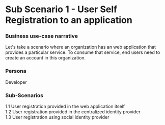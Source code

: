 # Sub Scenario 1 - User Self Registration to an application

### Business use-case narrative

Let's take a scenario where an organization has an web application that provides a particular service. To consume that service, end users need to create an account in this organization.

### Persona
Developer

### Sub-Scenarios
1.1 User registration provided in the web application itself</br>
1.2 User registration provided in the centralized identity provider</br>
1.3 User registration using social identity provider</br>


